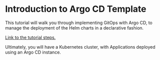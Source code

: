 # Introduction to Argo CD Template

This tutorial will walk you through implementing GitOps with Argo CD, to manage the deployment of the Helm charts in a declarative fashion.

[Link to the tutorial steps.](https://docs.akuity.io/tutorials/intro-to-argo-cd/#3-using-argo-cd-to-deploy-helm-charts)

Ultimately, you will have a Kubernetes cluster, with Applications deployed using an Argo CD instance.